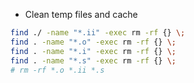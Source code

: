 - Clean temp files and cache
```bash
find ./ -name "*.ii" -exec rm -rf {} \;
find . -name "*.o" -exec rm -rf {} \;
find . -name "*.i" -exec rm -rf {} \;
find . -name "*.s" -exec rm -rf {} \;
# rm -rf *.o *.ii *.s
```